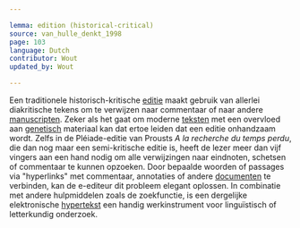 ```yaml
---

lemma: edition (historical-critical)
source: van_hulle_denkt_1998
page: 103
language: Dutch
contributor: Wout
updated_by: Wout

---
```


Een traditionele historisch-kritische [editie](editionScholary.html) maakt gebruik van allerlei diakritische tekens om te verwijzen naar commentaar of naar andere [manuscripten](manuscript.html). Zeker als het gaat om moderne [teksten](text.html) met een overvloed aan [genetisch](genesis.html) materiaal kan dat ertoe leiden dat een editie onhandzaam wordt. Zelfs in de Pléiade-editie van Prousts _A la recherche du temps perdu_, die dan nog maar een semi-kritische editie is, heeft de lezer meer dan vijf vingers aan een hand nodig om alle verwijzingen naar eindnoten, schetsen of commentaar te kunnen opzoeken. Door bepaalde woorden of passages via "hyperlinks" met commentaar, annotaties of andere [documenten](document.html) te verbinden, kan de e-editeur dit probleem elegant oplossen. In combinatie met andere hulpmiddelen zoals de zoekfunctie, is een dergelijke elektronische [hypertekst](hypertext.html) een handig werkinstrument voor linguïstisch of letterkundig onderzoek.
